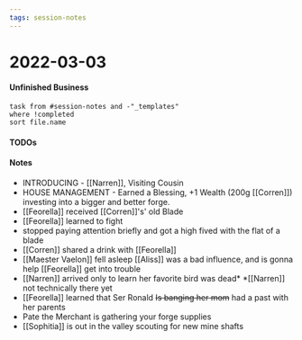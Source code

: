 ```yaml
---
tags: session-notes
---
```


# 2022-03-03

#### Unfinished Business
```dataview
task from #session-notes and -"_templates"
where !completed
sort file.name
```

#### TODOs


#### Notes

- INTRODUCING - [[Narren]], Visiting Cousin
- HOUSE MANAGEMENT - Earned a Blessing, +1 Wealth (200g [[Corren]]) investing into a bigger and better forge.
- [[Feorella]] received [[Corren]]'s' old Blade
- [[Feorella]] learned to fight
- stopped paying attention briefly and got a high fived with the flat of a blade
- [[Corren]] shared a drink with [[Feorella]]
- [[Maester Vaelon]] fell asleep [[Aliss]] was a bad influence, and is gonna help [[Feorella]] get into trouble
- [[Narren]] arrived only to learn her favorite bird was dead* *[[Narren]] not technically there yet 
- [[Feorella]] learned that Ser Ronald ~~Is banging her mom~~ had a past with her parents
- Pate the Merchant is gathering your forge supplies
- [[Sophitia]] is out in the valley scouting for new mine shafts